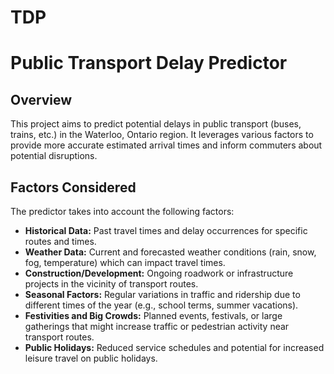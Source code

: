 # TDP

# Public Transport Delay Predictor

## Overview

This project aims to predict potential delays in public transport (buses, trains, etc.) in the Waterloo, Ontario region. It leverages various factors to provide more accurate estimated arrival times and inform commuters about potential disruptions.

## Factors Considered

The predictor takes into account the following factors:

* **Historical Data:** Past travel times and delay occurrences for specific routes and times.
* **Weather Data:** Current and forecasted weather conditions (rain, snow, fog, temperature) which can impact travel times.
* **Construction/Development:** Ongoing roadwork or infrastructure projects in the vicinity of transport routes.
* **Seasonal Factors:** Regular variations in traffic and ridership due to different times of the year (e.g., school terms, summer vacations).
* **Festivities and Big Crowds:** Planned events, festivals, or large gatherings that might increase traffic or pedestrian activity near transport routes.
* **Public Holidays:** Reduced service schedules and potential for increased leisure travel on public holidays.

